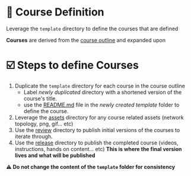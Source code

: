# 🧬  Course Definition

Leverage the `template` directory to define the courses that are defined

**Courses** are derived from the [course outline](../course-outline/template/README.md) and expanded upon

# ☑️  Steps to define Courses 

1. Duplicate the `template` directory for each course in the course outline
   * Label *newly duplicated* directory with a shortened version of the course's title.
   * use the [README.md](./template/README.md) file in the *newly created template* folder to define the course.
2. Leverage the [assets](./template/assets) directory for any course related assets (network topology, png, gif… etc)
3. Use the [review](./template/review) directory to publish initial versions of the courses to iterate through.
4. Use the [release](./template/release) directory to publish the completed course (videos, instructions, hands on content… etc)
   **This is where the final version lives and what will be published**

**⚠️  Do not change the content of the `template` folder for consistency**
